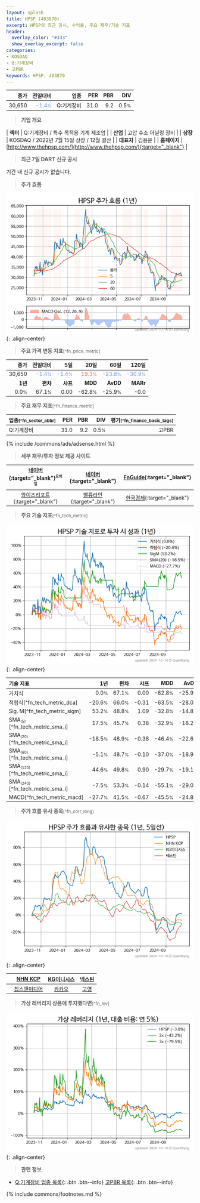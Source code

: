 ```yaml
---
layout: splash
title: HPSP (403870)
excerpt: HPSP의 최근 공시, 수익률, 주요 재무/기술 지표
header:
  overlay_color: "#333"
  show_overlay_excerpt: false
categories:
- KOSDAQ
- Q:기계장비
- 고PBR
keywords: HPSP, 403870
---
```


| **종가** | **전일대비** | **업종** | **PER** | **PBR** | **DIV** |
| -------: | -----------: | -------: | ------: | ------: | ------: |
| 30,650 | <span style="color: cornflowerblue">-1.4<small>%</small></span> | Q:기계장비 | 31.0 | 9.2 | 0.5<small>%</small> |

<!-- more -->


> **기업 개요**<a id="company"></a>

| <span style="white-space:nowrap;">**섹터**</span> | Q:기계장비 / 특수 목적용 기계 제조업 |
| <span style="white-space:nowrap;">**산업**</span> | 고압 수소 어닐링 장비 |
| <span style="white-space:nowrap;">**상장**</span> | KOSDAQ / 2022년 7월 15일 상장 / 12월 결산 |
| <span style="white-space:nowrap;">**대표자**</span> | 김용운 |
| <span style="white-space:nowrap;">**홈페이지**</span> | [http://www.thehpsp.com/](http://www.thehpsp.com/){:target="_blank"} |


> **최근 7일 DART 신규 공시**<a id="dart"></a>

기간 내 신규 공시가 없습니다.


> **주가 흐름**<a id="price"></a>

![403870](/stock/images/403870.png){: .align-center}


> **주요 가격 변동 지표**<small>[^fn_price_metric]</small>

| **종가** | **전일대비** | **5일** | **20일** | **60일** | **120일** |
| -------: | -----------: | ------: | -------: | -------: | --------: |
| 30,650 | <span style="color: cornflowerblue">-1.4<small>%</small></span> | <span style="color: cornflowerblue">-1.4<small>%</small></span> | <span style="color: tomato">19.3<small>%</small></span> | <span style="color: cornflowerblue">-23.8<small>%</small></span> | <span style="color: cornflowerblue">-30.9<small>%</small></span> |
| **1년** | **편차** | **샤프** | **MDD** | **AvDD** | **MARr** |
| 0.0<small>%</small> | 67.1<small>%</small> | 0.00 | -62.8<small>%</small> | -25.9<small>%</small> | -0.0 |


> **주요 재무 지표**<small>[^fn_finance_metric]</small>

| **업종**<small>[^fn_sector_abbr]</small> | **PER** | **PBR** | **DIV** | **평가**<small>[^fn_finance_basic_tags]</small> |
| :--------------------------------------- | ------: | ------: | ------: | ----------------------------------------------: |
| Q:기계장비 | 31.0 | 9.2 | 0.5<small>%</small> | 고PBR |



{% include /commons/ads/adsense.html %}

> **세부 재무/투자 정보 제공 사이트**

| [네이버](https://m.stock.naver.com/domestic/stock/403870/finance/summary){:target="_blank"}<sup><small>모바일</small></sup> | [네이버](https://finance.naver.com/item/coinfo.naver?code=403870){:target="_blank"} | [FnGuide](https://comp.fnguide.com/SVO2/ASP/SVD_Invest.asp?gicode=A403870&MenuYn=Y){:target="_blank"} |
| :---: | :---: | :---: |
| [와이즈리포트](https://comp.wisereport.co.kr/company/c1040001.aspx?cmp_cd=403870){:target="_blank"} | [밸류라인](https://www.valueline.co.kr/finance/summary/403870){:target="_blank"} | [한국경제](https://markets.hankyung.com/stock/403870/financial-summary){:target="_blank"} |


> **주요 기술 지표**<small>[^fn_tech_metric]</small>


![403870](/stock/images/403870_tech.png){: .align-center}

| **기술 지표** | **1년** | **편차** | **샤프** | **MDD** | **AvDD** |
| :------------ | ------: | -----------: | -------: | ------: | -------: |
| 거치식 | 0.0<small>%</small> | 67.1<small>%</small> | 0.00 | -62.8<small>%</small> | -25.9<small>%</small> |
| 적립식[^fn_tech_metric_dca] | -20.6<small>%</small> | 66.0<small>%</small> | -0.31 | -63.5<small>%</small> | -28.0<small>%</small> |
| Sig. M[^fn_tech_metric_sigm] | 53.2<small>%</small> | 48.8<small>%</small> | 1.09 | -32.8<small>%</small> | -14.8<small>%</small> |
| SMA<small><sub>(5)</sub></small>[^fn_tech_metric_sma_i] | 17.5<small>%</small> | 45.7<small>%</small> | 0.38 | -32.9<small>%</small> | -18.2<small>%</small> |
| SMA<small><sub>(20)</sub></small>[^fn_tech_metric_sma_i] | -18.5<small>%</small> | 48.9<small>%</small> | -0.38 | -46.4<small>%</small> | -22.6<small>%</small> |
| SMA<small><sub>(60)</sub></small>[^fn_tech_metric_sma_i] | -5.1<small>%</small> | 48.7<small>%</small> | -0.10 | -37.0<small>%</small> | -18.9<small>%</small> |
| SMA<small><sub>(120)</sub></small>[^fn_tech_metric_sma_i] | 44.6<small>%</small> | 49.8<small>%</small> | 0.90 | -29.7<small>%</small> | -19.1<small>%</small> |
| SMA<small><sub>(240)</sub></small>[^fn_tech_metric_sma_i] | -7.5<small>%</small> | 53.3<small>%</small> | -0.14 | -55.1<small>%</small> | -29.0<small>%</small> |
| MACD[^fn_tech_metric_macd] | -27.7<small>%</small> | 41.5<small>%</small> | -0.67 | -45.5<small>%</small> | -24.8<small>%</small> |


> **주가 흐름 유사 종목**<a id="corr"></a><small>[^fn_corr_long]</small>

![403870](/stock/images/403870_corr.png){: .align-center}

|       | [NHN KCP](/060250/) | [KG이니시스](/035600/) | [넥스틴](/348210/) |
| :---: | :------------------------------------: | :------------------------------------: | :------------------------------------: |
|       | [칩스앤미디어](/094360/) | [카카오](/035720/) | [고영](/098460/) |


> **가상 레버리지 상품에 투자했다면**<a id="2x"></a><small>[^fn_lev]</small>

![403870](/stock/images/403870_2x.png){: .align-center}


> **관련 정보**

- [Q:기계장비 업종 목록](/stats/sector/kosdaq_업종_기계장비_종목/){: .btn .btn--info} [고PBR 목록](/fn/fn_high_pbr/){: .btn .btn--info}

{% include commons/footnotes.md %}